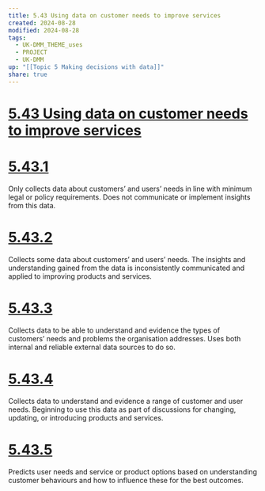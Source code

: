 ```yaml
---
title: 5.43 Using data on customer needs to improve services
created: 2024-08-28
modified: 2024-08-28
tags:
  - UK-DMM_THEME_uses
  - PROJECT
  - UK-DMM
up: "[[Topic 5 Making decisions with data]]"
share: true
---
```

# [5.43 Using data on customer needs to improve services](5.43%20Using%20data%20on%20customer%20needs%20to%20improve%20services.md)
# [5.43.1](5.43.1.md)

Only collects data about customers’ and users’ needs in line with minimum legal or policy requirements. Does not communicate or implement insights from this data.

# [5.43.2](5.43.2.md)

Collects some data about customers’ and users’ needs. The insights and understanding gained from the data is inconsistently communicated and applied to improving products and services.

# [5.43.3](5.43.3.md)

Collects data to be able to understand and evidence the types of customers’ needs and problems the organisation addresses. Uses both internal and reliable external data sources to do so.

# [5.43.4](5.43.4.md)

Collects data to understand and evidence a range of customer and user needs. Beginning to use this data as part of discussions for changing, updating, or introducing products and services.

# [5.43.5](5.43.5.md)

Predicts user needs and service or product options based on understanding customer behaviours and how to influence these for the best outcomes.
